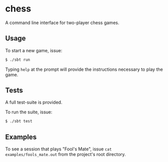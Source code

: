 chess
=====
A command line interface for two-player chess games.

Usage
-----
To start a new game, issue:

```sh
$ ./sbt run
```

Typing <code>help</code> at the prompt will provide the instructions necessary to play the game.

Tests
-----
A full test-suite is provided.

To run the suite, issue:

```sh
$ ./sbt test
```

Examples
--------
To see a session that plays "Fool's Mate", issue <code>cat examples/fools_mate.out</code> from the project's root directory.
